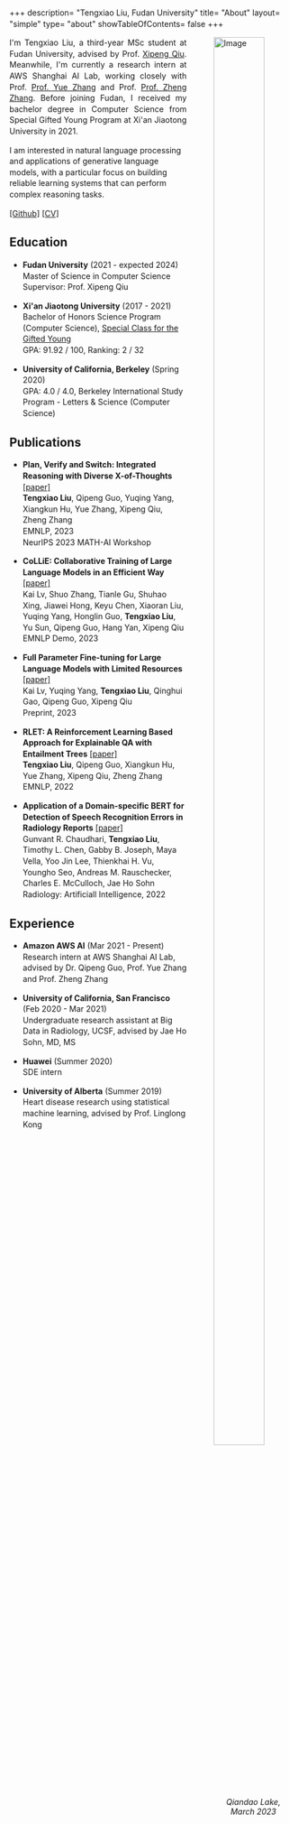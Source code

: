 +++
description= "Tengxiao Liu, Fudan University"
title= "About"
layout= "simple"
type= "about"
showTableOfContents= false
+++

<style>
  p {
    line-height: 1.4;
  }

</style>

<!-- Add image and text side by side -->
<div>
    <div style="width: 28%; float: right!important; margin-left: 3rem;">
        <img src="https://tengxiaoliu.github.io/author.jpg" width="80%" alt="Image">
        <figcaption style="text-align: center; font-style: italic;">Qiandao Lake, March 2023</figcaption>
    </div>
    <div>
        <p style="text-align: justify;">
            I'm Tengxiao Liu, a third-year MSc student at Fudan University, advised by Prof. <a href="https://xpqiu.github.io">Xipeng Qiu</a>. Meanwhile, I'm currently a research intern at AWS Shanghai AI Lab, working closely with Prof. <a href="https://frcchang.github.io/">Prof. Yue Zhang</a> and Prof. <a href="https://research.shanghai.nyu.edu/cn/centers-and-institutes/datascience/people/zheng-zhang">Prof. Zheng Zhang</a>. Before joining Fudan, I received my bachelor degree in Computer Science from Special Gifted Young Program at Xi'an Jiaotong University in 2021.
        </p>
    </div>
</div>

I am interested in natural language processing and applications of generative language models, with a particular focus on building reliable learning systems that can perform complex reasoning tasks. 


[\[Github\]](https://github.com/tengxiaoliu/) [\[CV\]](https://tengxiaoliu.github.io/file/cv_Tengxiao_Liu.pdf) 

## Education

* **Fudan University** (2021 - expected 2024)\
Master of Science in Computer Science \
Supervisor: Prof. Xipeng Qiu

* **Xi'an Jiaotong University** (2017 - 2021)\
Bachelor of Honors Science Program (Computer Science), [Special Class for the Gifted Young](https://en.wikipedia.org/wiki/Special_Class_for_the_Gifted_Young) \
GPA: 91.92 / 100, Ranking: 2 / 32

* **University of California, Berkeley** (Spring 2020)\
GPA: 4.0 / 4.0, Berkeley International Study Program - Letters & Science (Computer Science)






## Publications

* **Plan, Verify and Switch: Integrated Reasoning with Diverse X-of-Thoughts** [[paper]](https://arxiv.org/pdf/2310.14628v1.pdf)\
**Tengxiao Liu**, Qipeng Guo, Yuqing Yang, Xiangkun Hu, Yue Zhang, Xipeng Qiu, Zheng Zhang\
EMNLP, 2023\
NeurIPS 2023 MATH-AI Workshop

* **CoLLiE: Collaborative Training of Large Language Models in an Efficient Way** [[paper]]()\
Kai Lv, Shuo Zhang, Tianle Gu, Shuhao Xing, Jiawei Hong, Keyu Chen, Xiaoran Liu, Yuqing Yang, Honglin Guo, **Tengxiao Liu**, Yu Sun, Qipeng Guo, Hang Yan, Xipeng Qiu\
EMNLP Demo, 2023

* **Full Parameter Fine-tuning for Large Language Models with Limited Resources** [[paper]](https://arxiv.org/pdf/2306.09782.pdf)\
Kai Lv, Yuqing Yang, **Tengxiao Liu**, Qinghui Gao, Qipeng Guo, Xipeng Qiu\
Preprint, 2023

* **RLET: A Reinforcement Learning Based Approach for Explainable QA with Entailment Trees** [[paper]](https://www.aclanthology.org/2022.emnlp-main.483.pdf)\
**Tengxiao Liu**, Qipeng Guo, Xiangkun Hu, Yue Zhang, Xipeng Qiu, Zheng Zhang\
EMNLP, 2022

* **Application of a Domain-specific BERT for Detection of Speech Recognition Errors in Radiology Reports** [[paper]](https://pubmed.ncbi.nlm.nih.gov/35923373/)\
Gunvant R. Chaudhari, **Tengxiao Liu**, Timothy L. Chen, Gabby B. Joseph, Maya Vella, Yoo Jin Lee, Thienkhai H. Vu, Youngho Seo, Andreas M. Rauschecker, Charles E. McCulloch, Jae Ho Sohn\
Radiology: Artificiall Intelligence, 2022


## Experience

* **Amazon AWS AI** (Mar 2021 - Present)\
Research intern at AWS Shanghai AI Lab, advised by Dr. Qipeng Guo, Prof. Yue Zhang and Prof. Zheng Zhang

* **University of California, San Francisco** (Feb 2020 - Mar 2021)\
Undergraduate research assistant at Big Data in Radiology, UCSF, advised by Jae Ho Sohn, MD, MS

* **Huawei** (Summer 2020)\
SDE intern 

* **University of Alberta** (Summer 2019)\
Heart disease research using statistical machine learning, advised by Prof. Linglong Kong

<!-- ## Professional Services
Reviewer for AACL 2022 -->